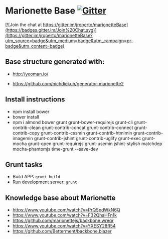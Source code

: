 Marionette Base [![Gitter](https://badges.gitter.im/Join%20Chat.svg)](https://gitter.im/jroperto/marionetteBase?utm_source=badge&utm_medium=badge&utm_campaign=pr-badge)
============

[![Join the chat at https://gitter.im/jroperto/marionetteBase](https://badges.gitter.im/Join%20Chat.svg)](https://gitter.im/jroperto/marionetteBase?utm_source=badge&utm_medium=badge&utm_campaign=pr-badge&utm_content=badge)

## Base structure generated with: ##

  * http://yeoman.io/

  * https://github.com/nichdiekuh/generator-marionette2


## Install instructions ##

  * npm install bower
  * bower install
  * npm i almond bower grunt grunt-bower-requirejs grunt-cli grunt-contrib-clean grunt-contrib-concat grunt-contrib-connect grunt-contrib-copy grunt-contrib-cssmin grunt-contrib-htmlmin grunt-contrib-imagemin grunt-contrib-jshint grunt-contrib-uglify grunt-exec grunt-mocha grunt-open grunt-requirejs grunt-usemin jshint-stylish matchdep mocha-phantomjs time-grunt --save-dev

## Grunt tasks ##
  
  * Build APP: `grunt build`
  * Run development server: `grunt`

## Knowledge base about Marionette ##

  * https://www.youtube.com/watch?v=PrQSpdWkN6Q
  * https://www.youtube.com/watch?v=F32QhaHFn1k
  * https://github.com/marionettejs/backbone.wreqr
  * https://www.youtube.com/watch?v=YXESY28fI54
  * https://github.com/Betterment/backbone.blazer
